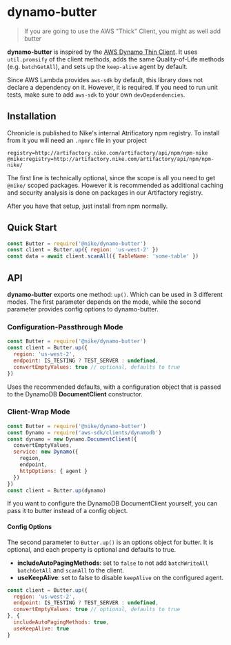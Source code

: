 dynamo-butter
======

> If you are going to use the AWS "Thick" Client, you might as well add butter

**dynamo-butter** is inspired by the [AWS Dynamo Thin Client](https://github.com/Nike-Inc/aws-thin-dynamo-node). It uses `util.promsify` of the client methods, adds the same Quality-of-Life methods (e.g. `batchGetAll`), and sets up the `keep-alive` agent by default.

Since AWS Lambda provides `aws-sdk` by default, this library does not declare a dependency on it. However, it is required. If you need to run unit tests, make sure to add `aws-sdk` to your own `devDepdendencies`.

## Installation
Chronicle is published to Nike's internal Atrificatory npm registry. To install from it you will need an `.npmrc` file in your project

```
registry=http://artifactory.nike.com/artifactory/api/npm/npm-nike
@nike:registry=http://artifactory.nike.com/artifactory/api/npm/npm-nike/
```

The first line is technically optional, since the scope is all you need to get `@nike/` scoped packages. However it is recommended as additional caching and security analysis is done on packages in our Artifactory registry.

After you have that setup, just install from npm normally.

## Quick Start

```javascript
const Butter = require('@nike/dynamo-butter')
const client = Butter.up({ region: 'us-west-2' })
const data = await client.scanAll({ TableName: 'some-table' })
```

## API

**dynamo-butter** exports one method: `up()`. Which can be used in 3 different modes. The first parameter depends on the mode, while the second parameter provides config options to dynamo-butter.

### Configuration-Passthrough Mode
```javascript
const Butter = require('@nike/dynamo-butter')
const client = Butter.up({
  region: 'us-west-2',
  endpoint: IS_TESTING ? TEST_SERVER : undefined,
  convertEmptyValues: true // optional, defaults to true
})
```

Uses the recommended defaults, with a configuration object that is passed to the DynamoDB **DocumentClient** constructor.

### Client-Wrap Mode
```javascript
const Butter = require('@nike/dynamo-butter')
const Dynamo = require('aws-sdk/clients/dynamodb')
const dynamo = new Dynamo.DocumentClient({
  convertEmptyValues,
  service: new Dynamo({
    region,
    endpoint,
    httpOptions: { agent }
  })
})
const client = Butter.up(dynamo)
```

If you want to configure the DynamoDB DocumentClient yourself, you can pass it to butter instead of a config object.

#### Config Options
The second parameter to `Butter.up()` is an options object for butter. It is optional, and each property is optional and defaults to true.

* **includeAutoPagingMethods**: set to `false` to not add `batchWriteAll` `batchGetAll` and `scanAll` to the client.
* **useKeepAlive**: set to false to disable `keepAlive` on the configured agent.

```javascript
const client = Butter.up({
  region: 'us-west-2',
  endpoint: IS_TESTING ? TEST_SERVER : undefined,
  convertEmptyValues: true // optional, defaults to true
}, {
  includeAutoPagingMethods: true,
  useKeepAlive: true
}
```